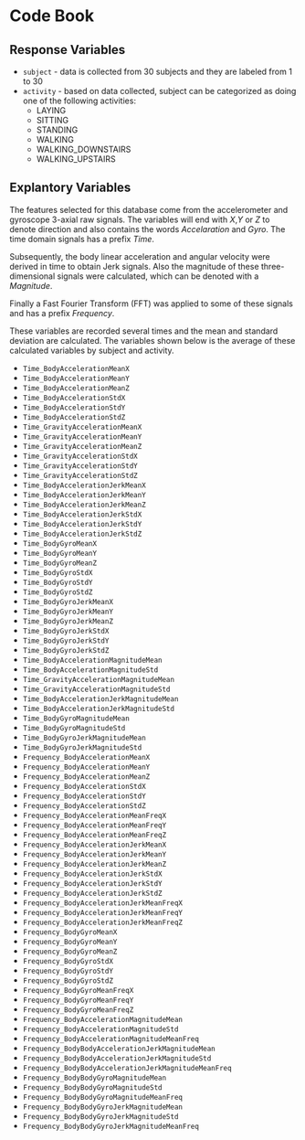# Code Book

## Response Variables

* `subject` - data is collected from 30 subjects and they are labeled from 1 to 30
* `activity` - based on data collected, subject can be categorized as doing one of the following activities:
    * LAYING
    * SITTING
    * STANDING
    * WALKING
    * WALKING_DOWNSTAIRS
    * WALKING_UPSTAIRS
    
## Explantory Variables

The features selected for this database come from the accelerometer and gyroscope 3-axial raw signals. The variables will end with *X*,*Y* or *Z* to denote direction and also contains the words *Accelaration* and *Gyro*. The time domain signals has a prefix *Time*.

Subsequently, the body linear acceleration and angular velocity were derived in time to obtain Jerk signals. Also the magnitude of these three-dimensional signals were calculated, which can be denoted with a *Magnitude*. 

Finally a Fast Fourier Transform (FFT) was applied to some of these signals and has a prefix *Frequency*.

These variables are recorded several times and the mean and standard deviation are calculated. The variables shown below is the average of these calculated variables by subject and activity.

* `Time_BodyAccelerationMeanX`
* `Time_BodyAccelerationMeanY`
* `Time_BodyAccelerationMeanZ`
* `Time_BodyAccelerationStdX`
* `Time_BodyAccelerationStdY`
* `Time_BodyAccelerationStdZ`
* `Time_GravityAccelerationMeanX`
* `Time_GravityAccelerationMeanY`
* `Time_GravityAccelerationMeanZ`
* `Time_GravityAccelerationStdX`
* `Time_GravityAccelerationStdY`
* `Time_GravityAccelerationStdZ`
* `Time_BodyAccelerationJerkMeanX`
* `Time_BodyAccelerationJerkMeanY`
* `Time_BodyAccelerationJerkMeanZ`
* `Time_BodyAccelerationJerkStdX`
* `Time_BodyAccelerationJerkStdY`
* `Time_BodyAccelerationJerkStdZ`
* `Time_BodyGyroMeanX`
* `Time_BodyGyroMeanY`
* `Time_BodyGyroMeanZ`
* `Time_BodyGyroStdX`
* `Time_BodyGyroStdY`
* `Time_BodyGyroStdZ`
* `Time_BodyGyroJerkMeanX`
* `Time_BodyGyroJerkMeanY`
* `Time_BodyGyroJerkMeanZ`
* `Time_BodyGyroJerkStdX`
* `Time_BodyGyroJerkStdY`
* `Time_BodyGyroJerkStdZ`
* `Time_BodyAccelerationMagnitudeMean`
* `Time_BodyAccelerationMagnitudeStd`
* `Time_GravityAccelerationMagnitudeMean`
* `Time_GravityAccelerationMagnitudeStd`
* `Time_BodyAccelerationJerkMagnitudeMean`
* `Time_BodyAccelerationJerkMagnitudeStd`
* `Time_BodyGyroMagnitudeMean`
* `Time_BodyGyroMagnitudeStd`
* `Time_BodyGyroJerkMagnitudeMean`
* `Time_BodyGyroJerkMagnitudeStd`
* `Frequency_BodyAccelerationMeanX`
* `Frequency_BodyAccelerationMeanY`
* `Frequency_BodyAccelerationMeanZ`
* `Frequency_BodyAccelerationStdX`
* `Frequency_BodyAccelerationStdY`
* `Frequency_BodyAccelerationStdZ`
* `Frequency_BodyAccelerationMeanFreqX`
* `Frequency_BodyAccelerationMeanFreqY`
* `Frequency_BodyAccelerationMeanFreqZ`
* `Frequency_BodyAccelerationJerkMeanX`
* `Frequency_BodyAccelerationJerkMeanY`
* `Frequency_BodyAccelerationJerkMeanZ`
* `Frequency_BodyAccelerationJerkStdX`
* `Frequency_BodyAccelerationJerkStdY`
* `Frequency_BodyAccelerationJerkStdZ`
* `Frequency_BodyAccelerationJerkMeanFreqX`
* `Frequency_BodyAccelerationJerkMeanFreqY`
* `Frequency_BodyAccelerationJerkMeanFreqZ`
* `Frequency_BodyGyroMeanX`
* `Frequency_BodyGyroMeanY`
* `Frequency_BodyGyroMeanZ`
* `Frequency_BodyGyroStdX`
* `Frequency_BodyGyroStdY`
* `Frequency_BodyGyroStdZ`
* `Frequency_BodyGyroMeanFreqX`
* `Frequency_BodyGyroMeanFreqY`
* `Frequency_BodyGyroMeanFreqZ`
* `Frequency_BodyAccelerationMagnitudeMean`
* `Frequency_BodyAccelerationMagnitudeStd`
* `Frequency_BodyAccelerationMagnitudeMeanFreq`
* `Frequency_BodyBodyAccelerationJerkMagnitudeMean`
* `Frequency_BodyBodyAccelerationJerkMagnitudeStd`
* `Frequency_BodyBodyAccelerationJerkMagnitudeMeanFreq`
* `Frequency_BodyBodyGyroMagnitudeMean`
* `Frequency_BodyBodyGyroMagnitudeStd`
* `Frequency_BodyBodyGyroMagnitudeMeanFreq`
* `Frequency_BodyBodyGyroJerkMagnitudeMean`
* `Frequency_BodyBodyGyroJerkMagnitudeStd`
* `Frequency_BodyBodyGyroJerkMagnitudeMeanFreq`